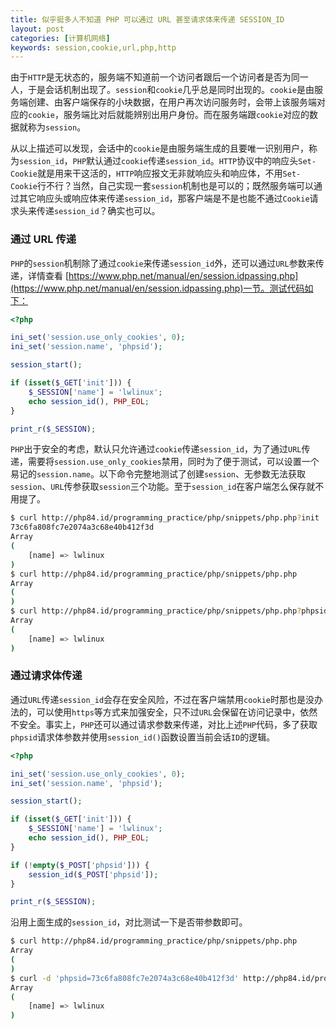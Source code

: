 ```yaml
---
title: 似乎挺多人不知道 PHP 可以通过 URL 甚至请求体来传递 SESSION_ID
layout: post
categories: [计算机网络]
keywords: session,cookie,url,php,http
---
```


由于`HTTP`是无状态的，服务端不知道前一个访问者跟后一个访问者是否为同一人，于是会话机制出现了。`session`和`cookie`几乎总是同时出现的。`cookie`是由服务端创建、由客户端保存的小块数据，在用户再次访问服务时，会带上该服务端对应的`cookie`，服务端比对后就能辨别出用户身份。而在服务端跟`cookie`对应的数据就称为`session`。

从以上描述可以发现，会话中的`cookie`是由服务端生成的且要唯一识别用户，称为`session_id`，`PHP`默认通过`cookie`传递`session_id`。`HTTP`协议中的响应头`Set-Cookie`就是用来干这活的，`HTTP`响应报文无非就响应头和响应体，不用`Set-Cookie`行不行？当然，自己实现一套`session`机制也是可以的；既然服务端可以通过其它响应头或响应体来传递`session_id`，那客户端是不是也能不通过`Cookie`请求头来传递`session_id`？确实也可以。

### 通过 URL 传递

`PHP`的`session`机制除了通过`cookie`来传递`session_id`外，还可以通过`URL`参数来传递，详情查看 [https://www.php.net/manual/en/session.idpassing.php](https://www.php.net/manual/en/session.idpassing.php)一节。测试代码如下：

```php
<?php

ini_set('session.use_only_cookies', 0);
ini_set('session.name', 'phpsid');

session_start();

if (isset($_GET['init'])) {
    $_SESSION['name'] = 'lwlinux';
    echo session_id(), PHP_EOL;
}

print_r($_SESSION);
```

`PHP`出于安全的考虑，默认只允许通过`cookie`传递`session_id`，为了通过`URL`传递，需要将`session.use_only_cookies`禁用，同时为了便于测试，可以设置一个易记的`session.name`。以下命令完整地测试了创建`session`、无参数无法获取`session`、`URL`传参获取`session`三个功能。至于`session_id`在客户端怎么保存就不用提了。

```bash
$ curl http://php84.id/programming_practice/php/snippets/php.php?init
73c6fa808fc7e2074a3c68e40b412f3d
Array
(
    [name] => lwlinux
)
$ curl http://php84.id/programming_practice/php/snippets/php.php
Array
(
)
$ curl http://php84.id/programming_practice/php/snippets/php.php?phpsid=73c6fa808fc7e2074a3c68e40b412f3d
Array
(
    [name] => lwlinux
)
```

### 通过请求体传递

通过`URL`传递`session_id`会存在安全风险，不过在客户端禁用`cookie`时那也是没办法的，可以使用`https`等方式来加强安全，只不过`URL`会保留在访问记录中，依然不安全。事实上，`PHP`还可以通过请求参数来传递，对比上述`PHP`代码，多了获取`phpsid`请求体参数并使用`session_id()`函数设置当前会话`ID`的逻辑。

```php
<?php

ini_set('session.use_only_cookies', 0);
ini_set('session.name', 'phpsid');

session_start();

if (isset($_GET['init'])) {
    $_SESSION['name'] = 'lwlinux';
    echo session_id(), PHP_EOL;
}

if (!empty($_POST['phpsid'])) {
    session_id($_POST['phpsid']);
}

print_r($_SESSION);
```

沿用上面生成的`session_id`，对比测试一下是否带参数即可。

```bash
$ curl http://php84.id/programming_practice/php/snippets/php.php
Array
(
)
$ curl -d 'phpsid=73c6fa808fc7e2074a3c68e40b412f3d' http://php84.id/programming_practice/php/snippets/php.php
Array
(
    [name] => lwlinux
)
```
